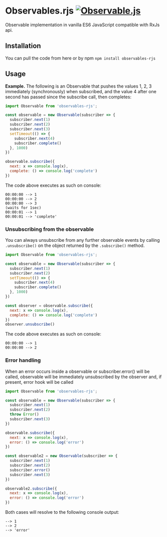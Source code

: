 # Observables.rjs [![Observable.js](https://github.com/michalrokita/observable-js/actions/workflows/npm-publish.yml/badge.svg)](https://github.com/michalrokita/observable-js/actions/workflows/npm-publish.yml)
Observable implementation in vanilla ES6 JavaScript compatible with RxJs api.

## Installation
You can pull the code from here or by npm
```npm install observables-rjs```

## Usage

**Example.** The following is an Observable that pushes the values 1, 2, 3 immediately (synchronously) when subscribed, and the value 
4 after one second has passed since the subscribe call, then completes:
```js
import Observable from 'observables-rjs';

const observable = new Observable(subscriber => {
  subscriber.next(1)
  subscriber.next(2)
  subscriber.next(3)
  setTimeout(() => {
    subscriber.next(4)
    subscriber.complete()
  }, 1000)
})

observable.subscribe({
  next: x => console.log(x),
  complete: () => console.log('complete')
})
```
The code above executes as such on console:
```
00:00:00 --> 1
00:00:00 --> 2
00:00:00 --> 3
(waits for 1sec)
00:00:01 --> 1
00:00:01 --> 'complete'
```

### Unsubscribing from the observable
You can always unsubscribe from any further observable events by calling ```.unsubscribe()``` on the object returned by the ```.subscribe()``` method.
```js
import Observable from 'observables-rjs';

const observable = new Observable(subscriber => {
  subscriber.next(1)
  subscriber.next(2)
  setTimeout(() => {
    subscriber.next(4)
    subscriber.complete()
  }, 1000)
})

const observer = observable.subscribe({
  next: x => console.log(x),
  complete: () => console.log('complete')
})
observer.unsubscribe()

```
The code above executes as such on console:
```
00:00:00 --> 1
00:00:00 --> 2
```

### Error handling
When an error occurs inside a observable or subscriber.error() will be called, observable will be immediately unsubscribed by the observer and, 
if present, error hook will be called
```js
import Observable from 'observables-rjs';

const observable = new Observable(subscriber => {
  subscriber.next(1)
  subscriber.next(2)
  throw Error()
  subscriber.next(3)
})

observable.subscribe({
  next: x => console.log(x),
  error: () => console.log('error')
})

const observable2 = new Observable(subscriber => {
  subscriber.next(1)
  subscriber.next(2)
  subscriber.error()
  subscriber.next(3)
})

observable2.subscribe({
  next: x => console.log(x),
  error: () => console.log('error')
})
```
Both cases will resolve to the following console output:
```
--> 1
--> 2
--> 'error'
```
